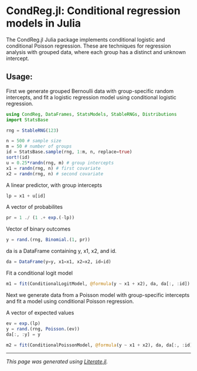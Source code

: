 # CondReg.jl: Conditional regression models in Julia

The CondReg.jl Julia package implements conditional logistic and conditional
Poisson regression. These are techniques for regression analysis with grouped
data, where each group has a distinct and unknown intercept.

## Usage:

First we generate grouped Bernoulli data with group-specific random
intercepts, and fit a logistic regression model using conditional
logistic regression.

````julia
using CondReg, DataFrames, StatsModels, StableRNGs, Distributions
import StatsBase

rng = StableRNG(123)

n = 500 # sample size
m = 50 # number of groups
id = StatsBase.sample(rng, 1:m, n, replace=true)
sort!(id)
u = 0.25*randn(rng, m) # group intercepts
x1 = randn(rng, n) # first covariate
x2 = randn(rng, n) # second covariate
````

A linear predictor, with group intercepts

````julia
lp = x1 + u[id]
````

A vector of probabilites

````julia
pr = 1 ./ (1 .+ exp.(-lp))
````

Vector of binary outcomes

````julia
y = rand.(rng, Binomial.(1, pr))
````

da is a DataFrame containing y, x1, x2, and id.

````julia
da = DataFrame(y=y, x1=x1, x2=x2, id=id)
````

Fit a conditional logit model

````julia
m1 = fit(ConditionalLogitModel, @formula(y ~ x1 + x2), da, da[:, :id])
````

Next we generate data from a Poisson model with group-specific
intercepts and fit a model using conditional Poisson regression.

A vector of expected values

````julia
ev = exp.(lp)
y = rand.(rng, Poisson.(ev))
da[:, :y] = y

m2 = fit(ConditionalPoissonModel, @formula(y ~ x1 + x2), da, da[:, :id])
````

---

*This page was generated using [Literate.jl](https://github.com/fredrikekre/Literate.jl).*

